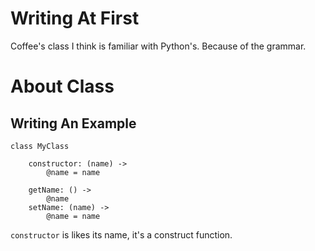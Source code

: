 # Writing At First
Coffee's class I think is familiar with Python's. Because of the grammar.
# About Class
## Writing An Example
```
class MyClass

    constructor: (name) ->
        @name = name

    getName: () ->
        @name
    setName: (name) ->
        @name = name
```
`constructor` is likes its name, it's a construct function.
